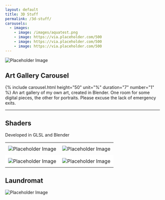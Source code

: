 ```yaml
---
layout: default
title: 3D Stuff
permalink: /3d-stuff/
carousels:
  - images: 
    - image: /images/aquatest.png
    - image: https://via.placeholder.com/500
    - image: https://via.placeholder.com/500
    - image: https://via.placeholder.com/500
---
```


<img src="https://via.placeholder.com/1584x396" alt="Placeholder Image">

## Art Gallery Carousel
 {% include carousel.html height="50" unit="%" duration="7" number="1" %}
 An art gallery of my own art, created in Blender. One room for some digital pieces, the other for portraits. Please excuse the lack of emergency exits.

 ---

## Shaders
Developed in GLSL and Blender

<!-- Shaders -->
<table style="border-collapse: collapse; border: none;">
    <tr style="border: none;">
    <td style="border: none; padding: 10 10px;">
      <img src="https://via.placeholder.com/500" alt="Placeholder Image">
    </td>
    <td style="border: none; padding: 10 10px;">
        <img src="https://via.placeholder.com/500" alt="Placeholder Image">
    </td>
  </tr>
    <tr style="border: none; background-color: white;">
    <td style="border: none; padding: 10 10px;">
      <img src="https://via.placeholder.com/500" alt="Placeholder Image">
    </td>
    <td style="border: none; padding: 10 10px;">
        <img src="https://via.placeholder.com/500" alt="Placeholder Image">
    </td>
  </tr>
</table>

## Laundromat
<img src="https://via.placeholder.com/1920x1080" alt="Placeholder Image">
